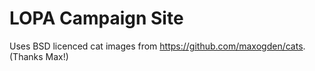 LOPA Campaign Site
====



Uses BSD licenced cat images from https://github.com/maxogden/cats. (Thanks Max!)
